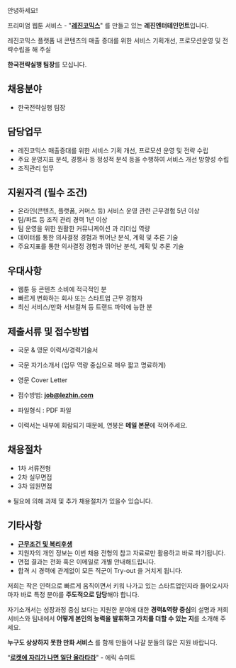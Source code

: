 ﻿안녕하세요!

프리미엄 웹툰 서비스 - "**[레진코믹스](http://www.lezhin.com)**" 를 만들고 있는 **레진엔터테인먼트**입니다.

레진코믹스 플랫폼 내 콘텐츠의 매출 증대를 위한 서비스 기획개선, 프로모션운영 및 전략수립을 해 주실

**한국전략실행 팀장**를 모십니다.
 

## 채용분야 

- 한국전략실행 팀장

## 담당업무

- 레진코믹스 매출증대를 위한 서비스 기획 개선, 프로모션 운영 및 전략 수립
- 주요 운영지표 분석, 경쟁사 등 정성적 분석 등을 수행하여 서비스 개선 방향성 수립
- 조직관리 업무

## 지원자격 (필수 조건)

- 온라인(콘텐츠, 플랫폼, 커머스 등) 서비스 운영 관련 근무경험 5년 이상
- 팀/파트 등 조직 관리 경력 1년 이상
- 팀 운영을 위한 원활한 커뮤니케이션 과 리더십 역량
- 데이터를 통한 의사결정 경험과 뛰어난 분석, 계획 및 추론 기술
- 주요지표를 통한 의사결정 경험과 뛰어난 분석, 계획 및 추론 기술

## 우대사항

- 웹툰 등 콘텐츠 소비에 적극적인 분
- 빠르게 변화하는 회사 또는 스타트업 근무 경험자
- 최신 서비스/만화 서브컬쳐 등 트랜드 파악에 능한 분


## 제출서류 및 접수방법

- 국문 & 영문 이력서/경력기술서 
- 국문 자기소개서 (업무 역량 중심으로 매우 짧고 명료하게)
- 영문 Cover Letter

- 접수방법: **job@lezhin.com** 
- 파일형식 : PDF 파일  
- 이력서는 내부에 회람되기 때문에, 연봉은 **메일 본문**에 적어주세요.


## 채용절차 

- 1차 서류전형
- 2차 실무면접 
- 3차 임원면접 

※ 필요에 의해 과제 및 추가 채용절차가 있을수 있습니다.

## 기타사항 
- [**근무조건 및 복리후생**](https://github.com/lezhin/apply/blob/master/README.md)
- 지원자의 개인 정보는 이번 채용 전형의 참고 자료로만 활용하고 바로 파기됩니다.
- 면접 결과는 전화 혹은 이메일로 개별 안내해드립니다.
- 합격 시 경력에 관계없이 모든 직군이 Try-out 을 거치게 됩니다. 


저희는 작은 인력으로 빠르게 움직이면서 키워 나가고 있는 스타트업인지라 들어오시자마자 바로 특정 분야를 **주도적으로 담당**해야 합니다. 

자기소개서는 성장과정 중심 보다는 지원한 분야에 대한 **경력&역량 중심**의 설명과 저희 서비스와 팀내에서 **어떻게 본인의 능력을 발휘하고 가치를 더할 수 있는 지**를 소개해 주세요.

**누구도 상상하지 못한 만화 서비스** 를 함께 만들어 나갈 분들의 많은 지원 바랍니다.


“[**로켓에 자리가 나면 일단 올라타라**](http://estima.wordpress.com/2012/05/28/sheryl/)" - 에릭 슈미트